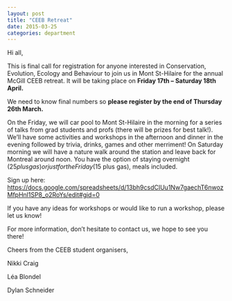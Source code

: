 ```yaml
---
layout: post
title: "CEEB Retreat"
date: 2015-03-25
categories: department
---
```


Hi all,

This is final call for registration for anyone interested in Conservation, Evolution, Ecology and Behaviour to join us in Mont St-Hilaire for the annual McGill CEEB retreat. It will be taking place on **Friday 17th – Saturday 18th April.** 

We need to know final numbers so **please register by the end of Thursday 26th March.**

On the Friday, we will car pool to Mont St-Hilaire in the morning for a series of talks from grad students and profs (there will be prizes for best talk!). We’ll have some activities and workshops in the afternoon and dinner in the evening followed by trivia, drinks, games and other merriment! On Saturday morning we will have a nature walk around the station and leave back for Montreal around noon. You have the option of staying overnight ($25 plus gas) or just for the Friday ($15 plus gas), meals included.

Sign up here: <https://docs.google.com/spreadsheets/d/13bh9csdCIUu1Nw7gaechT6nwozMfpHnl1SP8_o2RoYs/edit#gid=0>

If you have any ideas for workshops or would like to run a workshop, please let us know!

For more information, don’t hesitate to contact us, we hope to see you there!

Cheers from the CEEB student organisers,

Nikki Craig

Léa Blondel

Dylan Schneider
